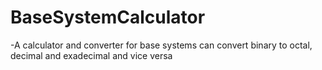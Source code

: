 # BaseSystemCalculator
-A calculator and converter for base systems can convert binary to octal, decimal and exadecimal and vice versa 
